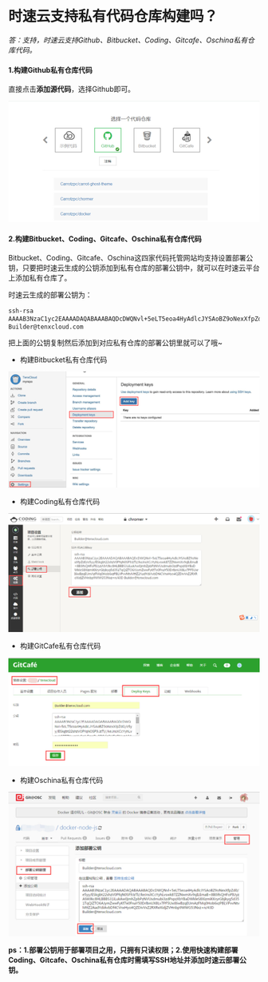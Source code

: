 # 时速云支持私有代码仓库构建吗？
*答：支持，时速云支持Github、Bitbucket、Coding、Gitcafe、Oschina私有仓库代码。*

#### 1.构建Github私有仓库代码

直接点击**添加源代码**，选择Github即可。

![faq-repo-list](/doc/v1/images/ci/faq-repo-list.jpg)
#### 2.构建Bitbucket、Coding、Gitcafe、Oschina私有仓库代码
Bitbucket、Coding、Gitcafe、Oschina这四家代码托管网站均支持设置部署公钥，只要把时速云生成的公钥添加到私有仓库的部署公钥中，就可以在时速云平台上添加私有仓库了。

时速云生成的部署公钥为：
```
ssh-rsa AAAAB3NzaC1yc2EAAAADAQABAAABAQDcDWQNvl+5eLT5eoa4HyAdlcJYSAoBZ9oNexXfpZd0/e5yy/ESkgbt22shzV0PfqN0SF9JzTl//keJnsXCcYyhLvswk87ZZNwmXv9qILEmaB+8B0ifsQHFoPIUyzA9A9kc8HLBBBS31iLukAw0jmhZpbPzNVUsdmubi3zdPxpzXbYBaDWkleS8XizmiKKryrGbjkyg5d351TqQiZTO6AJymZwwFyKf7e0FnaY50DrlbnUX8Lv7PF5UxrI6wBzqEUmAzFMq0Hob6xzPBLVPvvNtvMttZ2AadYdiAvbDf4CVnxHyo4QZDivVxZ2RXReXidjZVHnbp9WWG53Nxz+n/43D Builder@tenxcloud.com
```
把上面的公钥复制然后添加到对应私有仓库的部署公钥里就可以了哦~
* 构建Bitbucket私有仓库代码

![faq-bitbucket-private.jpg](/doc/v1/images/ci/faq-bitbucket-private.jpg)
* 构建Coding私有仓库代码

![faq-coding-private.jpg](/doc/v1/images/ci/faq-coding-private.jpg)
* 构建GitCafe私有仓库代码

![faq-gitcage-private.jpg](/doc/v1/images/ci/faq-gitcage-private.jpg)
* 构建Oschina私有仓库代码

![faq-oschina-private.jpg](/doc/v1/images/ci/faq-oschina-private.jpg)

**ps：1.部署公钥用于部署项目之用，只拥有只读权限；2.使用快速构建部署Coding、Gitcafe、Oschina私有仓库时需填写SSH地址并添加时速云部署公钥。**

